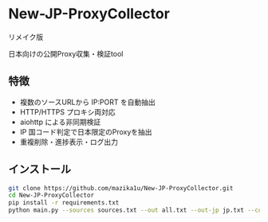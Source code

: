 # New-JP-ProxyCollector
リメイク版

日本向けの公開Proxy収集・検証tool

## 特徴
- 複数のソースURLから IP:PORT を自動抽出
- HTTP/HTTPS プロキシ両対応
- aiohttp による非同期検証
- IP 国コード判定で日本限定のProxyを抽出
- 重複削除・進捗表示・ログ出力

## インストール
```bash
git clone https://github.com/mazika1u/New-JP-ProxyCollector.git
cd New-JP-ProxyCollector
pip install -r requirements.txt
python main.py --sources sources.txt --out all.txt --out-jp jp.txt --concurrency 50 --timeout 8
